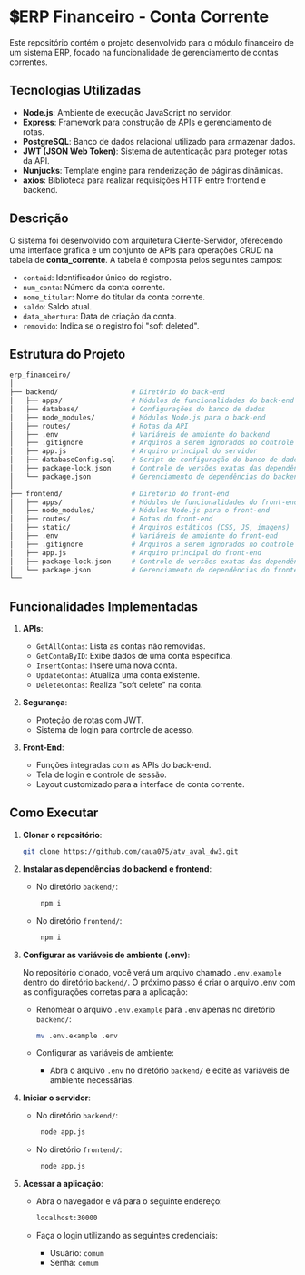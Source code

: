 # :heavy_dollar_sign:ERP Financeiro - Conta Corrente

Este repositório contém o projeto desenvolvido para o módulo financeiro de um sistema ERP, focado na funcionalidade de gerenciamento de contas correntes.

## Tecnologias Utilizadas

- **Node.js**: Ambiente de execução JavaScript no servidor.
- **Express**: Framework para construção de APIs e gerenciamento de rotas.
- **PostgreSQL**: Banco de dados relacional utilizado para armazenar dados.
- **JWT (JSON Web Token)**: Sistema de autenticação para proteger rotas da API.
- **Nunjucks**: Template engine para renderização de páginas dinâmicas.
- **axios**: Biblioteca para realizar requisições HTTP entre frontend e backend.

## Descrição

O sistema foi desenvolvido com arquitetura Cliente-Servidor, oferecendo uma interface gráfica e um conjunto de APIs para operações CRUD na tabela de **conta_corrente**. A tabela é composta pelos seguintes campos:
- `contaid`: Identificador único do registro.
- `num_conta`: Número da conta corrente.
- `nome_titular`: Nome do titular da conta corrente.
- `saldo`: Saldo atual.
- `data_abertura`: Data de criação da conta.
- `removido`: Indica se o registro foi "soft deleted".

## Estrutura do Projeto
   ```bash
   erp_financeiro/
   │
   ├── backend/                  # Diretório do back-end
   │   ├── apps/                 # Módulos de funcionalidades do back-end
   │   ├── database/             # Configurações do banco de dados
   │   ├── node_modules/         # Módulos Node.js para o back-end
   │   ├── routes/               # Rotas da API
   │   ├── .env                  # Variáveis de ambiente do backend
   │   ├── .gitignore            # Arquivos a serem ignorados no controle de versão
   │   ├── app.js                # Arquivo principal do servidor
   │   ├── databaseConfig.sql    # Script de configuração do banco de dados
   │   ├── package-lock.json     # Controle de versões exatas das dependências
   │   └── package.json          # Gerenciamento de dependências do backend
   │
   ├── frontend/                 # Diretório do front-end
   │   ├── apps/                 # Módulos de funcionalidades do front-end
   │   ├── node_modules/         # Módulos Node.js para o front-end
   │   ├── routes/               # Rotas do front-end
   │   ├── static/               # Arquivos estáticos (CSS, JS, imagens)
   │   ├── .env                  # Variáveis de ambiente do front-end
   │   ├── .gitignore            # Arquivos a serem ignorados no controle de versão
   │   ├── app.js                # Arquivo principal do front-end
   │   ├── package-lock.json     # Controle de versões exatas das dependências
   │   └── package.json          # Gerenciamento de dependências do frontend
   └── 
   ```

## Funcionalidades Implementadas
1. **APIs**:
   - `GetAllContas`: Lista as contas não removidas.
   - `GetContaByID`: Exibe dados de uma conta específica.
   - `InsertContas`: Insere uma nova conta.
   - `UpdateContas`: Atualiza uma conta existente.
   - `DeleteContas`: Realiza "soft delete" na conta.

2. **Segurança**:
   - Proteção de rotas com JWT.
   - Sistema de login para controle de acesso.

3. **Front-End**:
   - Funções integradas com as APIs do back-end.
   - Tela de login e controle de sessão.
   - Layout customizado para a interface de conta corrente.

## Como Executar

1. **Clonar o repositório**:
   ```bash
   git clone https://github.com/caua075/atv_aval_dw3.git

2. **Instalar as dependências do backend e frontend**:
   
   - No diretório `backend/`:
     
     ```bash
      npm i

   - No diretório `frontend/`:
     
     ```bash
      npm i

3. **Configurar as variáveis de ambiente (.env)**:

   No repositório clonado, você verá um arquivo chamado `.env.example` dentro do diretório `backend/`. O próximo passo é criar o arquivo .env com as configurações corretas para a aplicação:

   - Renomear o arquivo `.env.example` para `.env` apenas no diretório `backend/`:
  
     ```bash
     mv .env.example .env

   - Configurar as variáveis de ambiente:
  
     - Abra o arquivo `.env` no diretório `backend/` e edite as variáveis de ambiente necessárias.

4. **Iniciar o servidor**:

   - No diretório `backend/`:
     
     ```bash
      node app.js

   - No diretório `frontend/`:
     
     ```bash
      node app.js

5. **Acessar a aplicação**:

   - Abra o navegador e vá para o seguinte endereço:
  
     ```bash
     localhost:30000
     
   - Faça o login utilizando as seguintes credenciais:
  
      - Usuário: `comum`
      - Senha: `comum`
     
